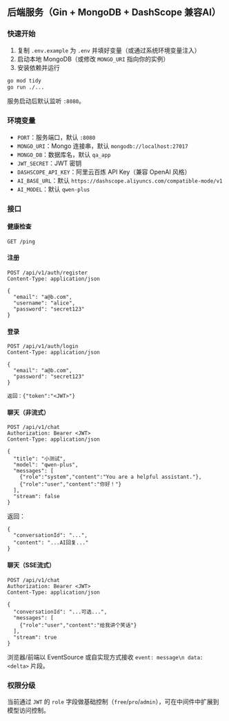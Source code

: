 ## 后端服务（Gin + MongoDB + DashScope 兼容AI）

### 快速开始
1. 复制 `.env.example` 为 `.env` 并填好变量（或通过系统环境变量注入）
2. 启动本地 MongoDB（或修改 `MONGO_URI` 指向你的实例）
3. 安装依赖并运行

```bash
go mod tidy
go run ./...
```

服务启动后默认监听 `:8080`。

### 环境变量
- `PORT`：服务端口，默认 `:8080`
- `MONGO_URI`：Mongo 连接串，默认 `mongodb://localhost:27017`
- `MONGO_DB`：数据库名，默认 `qa_app`
- `JWT_SECRET`：JWT 密钥
- `DASHSCOPE_API_KEY`：阿里云百炼 API Key（兼容 OpenAI 风格）
- `AI_BASE_URL`：默认 `https://dashscope.aliyuncs.com/compatible-mode/v1`
- `AI_MODEL`：默认 `qwen-plus`

### 接口

#### 健康检查
```
GET /ping
```

#### 注册
```
POST /api/v1/auth/register
Content-Type: application/json

{
  "email": "a@b.com",
  "username": "alice",
  "password": "secret123"
}
```

#### 登录
```
POST /api/v1/auth/login
Content-Type: application/json

{
  "email": "a@b.com",
  "password": "secret123"
}

返回：{"token":"<JWT>"}
```

#### 聊天（非流式）
```
POST /api/v1/chat
Authorization: Bearer <JWT>
Content-Type: application/json

{
  "title": "小测试",
  "model": "qwen-plus",
  "messages": [
    {"role":"system","content":"You are a helpful assistant."},
    {"role":"user","content":"你好！"}
  ],
  "stream": false
}
```

返回：
```
{
  "conversationId": "...",
  "content": "...AI回复..."
}
```

#### 聊天（SSE流式）
```
POST /api/v1/chat
Authorization: Bearer <JWT>
Content-Type: application/json

{
  "conversationId": "...可选...",
  "messages": [
    {"role":"user","content":"给我讲个笑话"}
  ],
  "stream": true
}
```

浏览器/前端以 EventSource 或自实现方式接收 `event: message\n data: <delta>` 片段。

### 权限分级
当前通过 `JWT` 的 `role` 字段做基础控制（`free`/`pro`/`admin`），可在中间件中扩展到模型访问控制。


